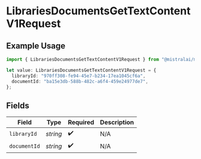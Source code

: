 # LibrariesDocumentsGetTextContentV1Request

## Example Usage

```typescript
import { LibrariesDocumentsGetTextContentV1Request } from "@mistralai/mistralai/models/operations";

let value: LibrariesDocumentsGetTextContentV1Request = {
  libraryId: "970ff308-fe94-45e7-b234-17ea1045cf6a",
  documentId: "ba15e3db-588b-482c-a6f4-459e24977de7",
};
```

## Fields

| Field              | Type               | Required           | Description        |
| ------------------ | ------------------ | ------------------ | ------------------ |
| `libraryId`        | *string*           | :heavy_check_mark: | N/A                |
| `documentId`       | *string*           | :heavy_check_mark: | N/A                |